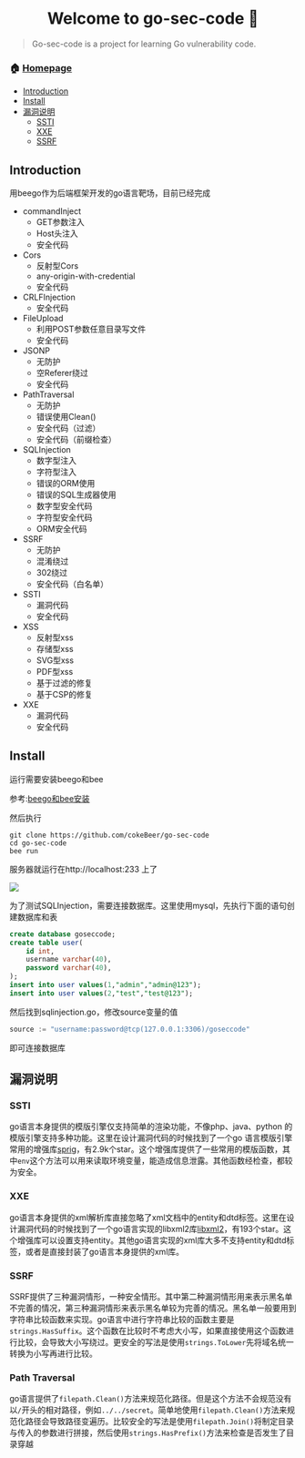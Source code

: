 <h1 align="center">Welcome to go-sec-code 👋</h1>
<p>
</p>

> Go-sec-code is a  project for learning Go vulnerability code.

### 🏠 [Homepage](https://github.com/cokeBeer/go-sec-code)
- [Introduction](#introduction)
- [Install](#install)
- [漏洞说明](#漏洞说明)
  - [SSTI](#ssti)
  - [XXE](#xxe)
  - [SSRF](#ssrf)
## Introduction

用beego作为后端框架开发的go语言靶场，目前已经完成

- commandInject
  - GET参数注入
  - Host头注入
  - 安全代码
- Cors
  - 反射型Cors
  -  any-origin-with-credential
  - 安全代码
- CRLFInjection
  - 安全代码
- FileUpload
  - 利用POST参数任意目录写文件
  - 安全代码
- JSONP
  - 无防护
  - 空Referer绕过
  - 安全代码
- PathTraversal
  - 无防护
  - 错误使用Clean()
  - 安全代码（过滤）
  - 安全代码（前缀检查）
- SQLInjection
  - 数字型注入
  - 字符型注入
  - 错误的ORM使用
  - 错误的SQL生成器使用
  - 数字型安全代码
  - 字符型安全代码
  - ORM安全代码
- SSRF
  - 无防护
  - 混淆绕过
  - 302绕过
  - 安全代码（白名单）
- SSTI
  - 漏洞代码
  - 安全代码
- XSS
  - 反射型xss
  - 存储型xss
  - SVG型xss
  - PDF型xss
  - 基于过滤的修复
  - 基于CSP的修复
- XXE
  - 漏洞代码
  - 安全代码



## Install

运行需要安装beego和bee

参考:[beego和bee安装](https://github.com/beego/beedoc/blob/master/zh-CN/quickstart.md)

然后执行

```
git clone https://github.com/cokeBeer/go-sec-code
cd go-sec-code
bee run
```

服务器就运行在http://localhost:233 上了

![](https://i.bmp.ovh/imgs/2022/05/24/d8f3279d6a087c93.png)

为了测试SQLInjection，需要连接数据库。这里使用mysql，先执行下面的语句创建数据库和表

```sql
create database goseccode;
create table user(
	id int,
	username varchar(40),
	password varchar(40),
);
insert into user values(1,"admin","admin@123");
insert into user values(2,"test","test@123");
```

然后找到sqlinjection.go，修改source变量的值

```go
source := "username:password@tcp(127.0.0.1:3306)/goseccode"
```

即可连接数据库
## 漏洞说明
### SSTI
go语言本身提供的模版引擎仅支持简单的渲染功能，不像php、java、python 的模版引擎支持多种功能。这里在设计漏洞代码的时候找到了一个go 语言模版引擎常用的增强库[sprig](https://github.com/Masterminds/sprig)，有2.9k个star。这个增强库提供了一些常用的模版函数，其中`env`这个方法可以用来读取环境变量，能造成信息泄露。其他函数经检查，都较为安全。
### XXE
go语言本身提供的xml解析库直接忽略了xml文档中的entity和dtd标签。这里在设计漏洞代码的时候找到了一个go语言实现的libxml2库[libxml2](https://github.com/lestrrat-go/libxml2)，有193个star。这个增强库可以设置支持entity。其他go语言实现的xml库大多不支持entity和dtd标签，或者是直接封装了go语言本身提供的xml库。
### SSRF
SSRF提供了三种漏洞情形，一种安全情形。其中第二种漏洞情形用来表示黑名单不完善的情况，第三种漏洞情形来表示黑名单较为完善的情况。黑名单一般要用到字符串比较函数来实现。go语言中进行字符串比较的函数主要是`strings.HasSuffix`。这个函数在比较时不考虑大小写，如果直接使用这个函数进行比较，会导致大小写绕过。更安全的写法是使用`strings.ToLower`先将域名统一转换为小写再进行比较。

### Path Traversal

go语言提供了`filepath.Clean()`方法来规范化路径。但是这个方法不会规范没有以`/`开头的相对路径，例如`../../secret`。简单地使用`filepath.Clean()`方法来规范化路径会导致路径变遍历。比较安全的写法是使用`filepath.Join()`将制定目录与传入的参数进行拼接，然后使用`strings.HasPrefix()`方法来检查是否发生了目录穿越